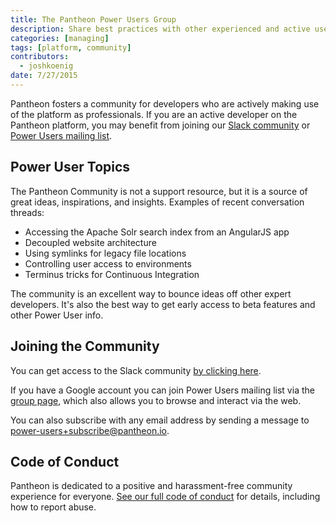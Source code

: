 ```yaml
---
title: The Pantheon Power Users Group
description: Share best practices with other experienced and active users of Pantheon's platform.
categories: [managing]
tags: [platform, community]
contributors:
  - joshkoenig
date: 7/27/2015
---
```

Pantheon fosters a community for developers who are actively making use of the platform as professionals. If you are an active developer on the Pantheon platform, you may benefit from joining our [Slack community](https://pantheon-community-slackin.herokuapp.com/) or [Power Users mailing list](https://groups.google.com/a/pantheon.io/forum/#!forum/power-users).

## Power User Topics

The Pantheon Community is not a support resource, but it is a source of great ideas, inspirations, and insights. Examples of recent conversation threads:

- Accessing the Apache Solr search index from an AngularJS app
- Decoupled website architecture
- Using symlinks for legacy file locations
- Controlling user access to environments
- Terminus tricks for Continuous Integration

The community is an excellent way to bounce ideas off other expert developers. It's also the best way to get early access to beta features and other Power User info.

## Joining the Community

You can get access to the Slack community [by clicking here](https://pantheon-community-slackin.herokuapp.com/).

If you have a Google account you can join Power Users mailing list via the [group page](https://groups.google.com/a/pantheon.io/forum/#!forum/power-users), which also allows you to browse and interact via the web.

You can also subscribe with any email address by sending a message to [power-users+subscribe@pantheon.io](mailto:power-users+subscribe@pantheon.io).

## Code of Conduct

Pantheon is dedicated to a positive and harassment-free community experience for everyone. [See our full code of conduct](/docs/code-of-conduct/) for details, including how to report abuse.